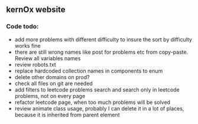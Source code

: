 ## kernOx website

### Code todo:

- add more problems with different difficulty to insure the sort by difficulty works fine
- there are still wrong names like post for problems etc from copy-paste. Review all variables names
- review robots.txt
- replace hardcoded collection names in components to enum
- delete other domains on prod?
- check all files on git are needed
- add filters to leetcode problems search and search only in leetcode problems, not on every page
- refactor leetcode page, when too much problems will be solved
- review animate class usage, probably I can delete it in a lot of places, because it is inherited from parent element
